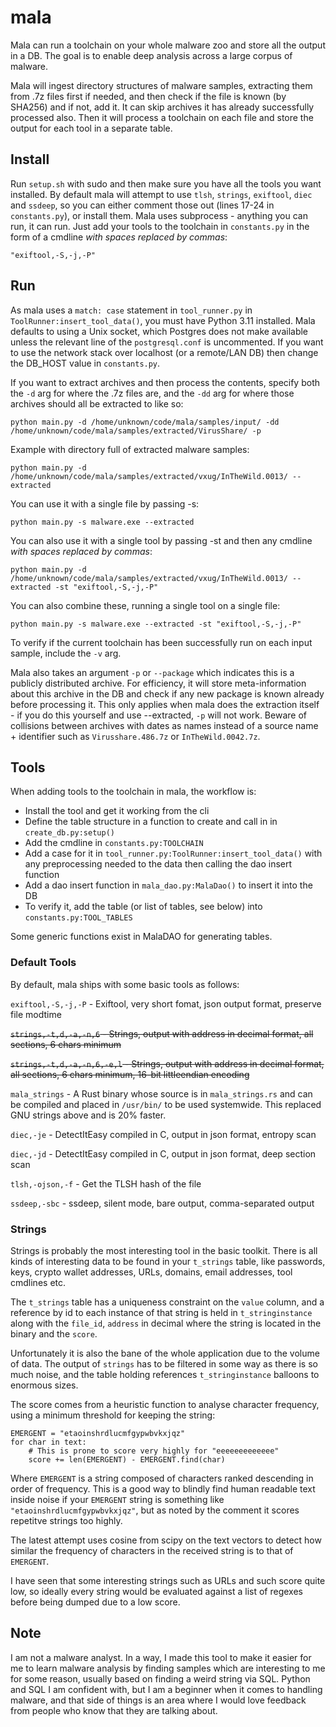 # mala
Mala can run a toolchain on your whole malware zoo and store all the output in a DB. The goal is to enable deep analysis across a large corpus of malware.

Mala will ingest directory structures of malware samples, extracting them from .7z files first if needed, and then check if the file is known (by SHA256) and if not, add it. It can skip archives it has already successfully processed also. Then it will process a toolchain on each file and store the output for each tool in a separate table.


## Install
Run `setup.sh` with sudo and then make sure you have all the tools you want installed.
By default mala will attempt to use `tlsh`, `strings`, `exiftool`, `diec` and `ssdeep`, so you can either comment those out (lines 17-24 in `constants.py`), or install them.
Mala uses subprocess - anything you can run, it can run. Just add your tools to the toolchain in `constants.py` in the form of a cmdline *with spaces replaced by commas*:

`"exiftool,-S,-j,-P"`

## Run
As mala uses a `match: case` statement in `tool_runner.py` in `ToolRunner:insert_tool_data()`, you must have Python 3.11 installed.
Mala defaults to using a Unix socket, which Postgres does not make available unless the relevant line of the `postgresql.conf` is uncommented. If you want to use the network stack over localhost (or a remote/LAN DB) then change the DB_HOST value in `constants.py`.

If you want to extract archives and then process the contents, specify both the `-d` arg for where the .7z files are, and the `-dd` arg for where those archives should all be extracted to like so:

`python main.py -d /home/unknown/code/mala/samples/input/ -dd /home/unknown/code/mala/samples/extracted/VirusShare/ -p`


Example with directory full of extracted malware samples:

`python main.py -d /home/unknown/code/mala/samples/extracted/vxug/InTheWild.0013/ --extracted`


You can use it with a single file by passing -s:

`python main.py -s malware.exe --extracted`


You can also use it with a single tool by passing -st and then any cmdline *with spaces replaced by commas*:

`python main.py -d /home/unknown/code/mala/samples/extracted/vxug/InTheWild.0013/ --extracted -st "exiftool,-S,-j,-P"`


You can also combine these, running a single tool on a single file:

`python main.py -s malware.exe --extracted -st "exiftool,-S,-j,-P"`


To verify if the current toolchain has been successfully run on each input sample, include the `-v` arg.


Mala also takes an argument `-p` or `--package` which indicates this is a publicly distributed archive. For efficiency, it will store meta-information about this archive in the DB and check if any new package is known already before processing it. This only applies when mala does the extraction itself - if you do this yourself and use --extracted, `-p` will not work. Beware of collisions between archives with dates as names instead of a source name + identifier such as `Virusshare.486.7z` or `InTheWild.0042.7z`.

## Tools
When adding tools to the toolchain in mala, the workflow is:

-   Install the tool and get it working from the cli
-   Define the table structure in a function to create and call in in `create_db.py:setup()`
-   Add the cmdline in `constants.py:TOOLCHAIN`
-   Add a case for it in `tool_runner.py:ToolRunner:insert_tool_data()` with any preprocessing needed to the data then calling the dao insert function
-   Add a dao insert function in `mala_dao.py:MalaDao()` to insert it into the DB
- To verify it, add the table (or list of tables, see below) into `constants.py:TOOL_TABLES`

Some generic functions exist in MalaDAO for generating tables.

### Default Tools
By default, mala ships with some basic tools as follows:

`exiftool,-S,-j,-P` - Exiftool, very short fomat, json output format, preserve file modtime

~~`strings,-t,d,-a,-n,6` - Strings, output with address in decimal format, all sections, 6 chars minimum~~

~~`strings,-t,d,-a,-n,6,-e,l` - Strings, output with address in decimal format, all sections, 6 chars minimum, 16-bit littleendian encoding~~

`mala_strings` - A Rust binary whose source is in `mala_strings.rs` and can be compiled and placed in `/usr/bin/` to be used systemwide. This replaced GNU strings above and is 20% faster.

`diec,-je` - DetectItEasy compiled in C, output in json format, entropy scan

`diec,-jd` - DetectItEasy compiled in C, output in json format, deep section scan

`tlsh,-ojson,-f` - Get the TLSH hash of the file

`ssdeep,-sbc` - ssdeep, silent mode, bare output, comma-separated output

### Strings
Strings is probably the most interesting tool in the basic toolkit. There is all kinds of interesting data to be found in your `t_strings` table, like passwords, keys, crypto wallet addresses, URLs, domains, email addresses, tool cmdlines etc.

The `t_strings` table has a uniqueness constraint on the `value` column, and a reference by id to each instance of that string is held in `t_stringinstance` along with the `file_id`, `address` in decimal where the string is located in the binary and the `score`.

Unfortunately it is also the bane of the whole application due to the volume of data. The output of `strings` has to be filtered in some way as there is so much noise, and the table holding references `t_stringinstance` balloons to enormous sizes.

The score comes from a heuristic function to analyse character frequency, using a minimum threshold for keeping the string:

```
EMERGENT = "etaoinshrdlucmfgypwbvkxjqz"
for char in text:
    # This is prone to score very highly for "eeeeeeeeeeeee" 
    score += len(EMERGENT) - EMERGENT.find(char)
```
Where `EMERGENT` is a string composed of characters ranked descending in order of frequency. This is a good way to blindly find human readable text inside noise if your `EMERGENT` string is something like `"etaoinshrdlucmfgypwbvkxjqz"`, but as noted by the comment it scores repetitve strings too highly. 

The latest attempt uses cosine from scipy on the text vectors to detect how similar the frequency of characters in the received string is to that of `EMERGENT`.

I have seen that some interesting strings such as URLs and such score quite low, so ideally every string would be evaluated against a list of regexes before being dumped due to a low score.

## Note
I am not a malware analyst. In a way, I made this tool to make it easier for me to learn malware analysis by finding samples which are interesting to me for some reason, usually based on finding a weird string via SQL. Python and SQL I am confident with, but I am a beginner when it comes to handling malware, and that side of things is an area where I would love feedback from people who know that they are talking about.